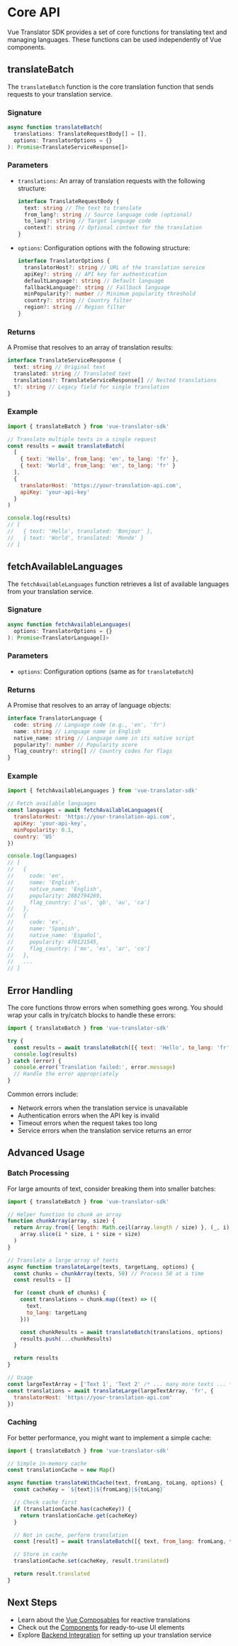 # Core API

Vue Translator SDK provides a set of core functions for translating text and managing languages. These functions can be used independently of Vue components.

## translateBatch

The `translateBatch` function is the core translation function that sends requests to your translation service.

### Signature

```typescript
async function translateBatch(
  translations: TranslateRequestBody[] = [],
  options: TranslatorOptions = {}
): Promise<TranslateServiceResponse[]>
```

### Parameters

- `translations`: An array of translation requests with the following structure:

  ```typescript
  interface TranslateRequestBody {
    text: string // The text to translate
    from_lang?: string // Source language code (optional)
    to_lang?: string // Target language code
    context?: string // Optional context for the translation
  }
  ```

- `options`: Configuration options with the following structure:
  ```typescript
  interface TranslatorOptions {
    translatorHost?: string // URL of the translation service
    apiKey?: string // API key for authentication
    defaultLanguage?: string // Default language
    fallbackLanguage?: string // Fallback language
    minPopularity?: number // Minimum popularity threshold
    country?: string // Country filter
    region?: string // Region filter
  }
  ```

### Returns

A Promise that resolves to an array of translation results:

```typescript
interface TranslateServiceResponse {
  text: string // Original text
  translated: string // Translated text
  translations?: TranslateServiceResponse[] // Nested translations
  t?: string // Legacy field for single translation
}
```

### Example

```javascript
import { translateBatch } from 'vue-translator-sdk'

// Translate multiple texts in a single request
const results = await translateBatch(
  [
    { text: 'Hello', from_lang: 'en', to_lang: 'fr' },
    { text: 'World', from_lang: 'en', to_lang: 'fr' }
  ],
  {
    translatorHost: 'https://your-translation-api.com',
    apiKey: 'your-api-key'
  }
)

console.log(results)
// [
//   { text: 'Hello', translated: 'Bonjour' },
//   { text: 'World', translated: 'Monde' }
// ]
```

## fetchAvailableLanguages

The `fetchAvailableLanguages` function retrieves a list of available languages from your translation service.

### Signature

```typescript
async function fetchAvailableLanguages(
  options: TranslatorOptions = {}
): Promise<TranslatorLanguage[]>
```

### Parameters

- `options`: Configuration options (same as for `translateBatch`)

### Returns

A Promise that resolves to an array of language objects:

```typescript
interface TranslatorLanguage {
  code: string // Language code (e.g., 'en', 'fr')
  name: string // Language name in English
  native_name: string // Language name in its native script
  popularity?: number // Popularity score
  flag_country?: string[] // Country codes for flags
}
```

### Example

```javascript
import { fetchAvailableLanguages } from 'vue-translator-sdk'

// Fetch available languages
const languages = await fetchAvailableLanguages({
  translatorHost: 'https://your-translation-api.com',
  apiKey: 'your-api-key',
  minPopularity: 0.1,
  country: 'US'
})

console.log(languages)
// [
//   {
//     code: 'en',
//     name: 'English',
//     native_name: 'English',
//     popularity: 2882794269,
//     flag_country: ['us', 'gb', 'au', 'ca']
//   },
//   {
//     code: 'es',
//     name: 'Spanish',
//     native_name: 'Español',
//     popularity: 470121545,
//     flag_country: ['mx', 'es', 'ar', 'co']
//   },
//   ...
// ]
```

## Error Handling

The core functions throw errors when something goes wrong. You should wrap your calls in try/catch blocks to handle these errors:

```javascript
import { translateBatch } from 'vue-translator-sdk'

try {
  const results = await translateBatch([{ text: 'Hello', to_lang: 'fr' }])
  console.log(results)
} catch (error) {
  console.error('Translation failed:', error.message)
  // Handle the error appropriately
}
```

Common errors include:

- Network errors when the translation service is unavailable
- Authentication errors when the API key is invalid
- Timeout errors when the request takes too long
- Service errors when the translation service returns an error

## Advanced Usage

### Batch Processing

For large amounts of text, consider breaking them into smaller batches:

```javascript
import { translateBatch } from 'vue-translator-sdk'

// Helper function to chunk an array
function chunkArray(array, size) {
  return Array.from({ length: Math.ceil(array.length / size) }, (_, i) =>
    array.slice(i * size, i * size + size)
  )
}

// Translate a large array of texts
async function translateLarge(texts, targetLang, options) {
  const chunks = chunkArray(texts, 50) // Process 50 at a time
  const results = []

  for (const chunk of chunks) {
    const translations = chunk.map((text) => ({
      text,
      to_lang: targetLang
    }))

    const chunkResults = await translateBatch(translations, options)
    results.push(...chunkResults)
  }

  return results
}

// Usage
const largeTextArray = ['Text 1', 'Text 2' /* ... many more texts ... */]
const translations = await translateLarge(largeTextArray, 'fr', {
  translatorHost: 'https://your-translation-api.com'
})
```

### Caching

For better performance, you might want to implement a simple cache:

```javascript
import { translateBatch } from 'vue-translator-sdk'

// Simple in-memory cache
const translationCache = new Map()

async function translateWithCache(text, fromLang, toLang, options) {
  const cacheKey = `${text}|${fromLang}|${toLang}`

  // Check cache first
  if (translationCache.has(cacheKey)) {
    return translationCache.get(cacheKey)
  }

  // Not in cache, perform translation
  const [result] = await translateBatch([{ text, from_lang: fromLang, to_lang: toLang }], options)

  // Store in cache
  translationCache.set(cacheKey, result.translated)

  return result.translated
}
```

## Next Steps

- Learn about the [Vue Composables](./composables.md) for reactive translations
- Check out the [Components](./components.md) for ready-to-use UI elements
- Explore [Backend Integration](./backend-integration.md) for setting up your translation service
